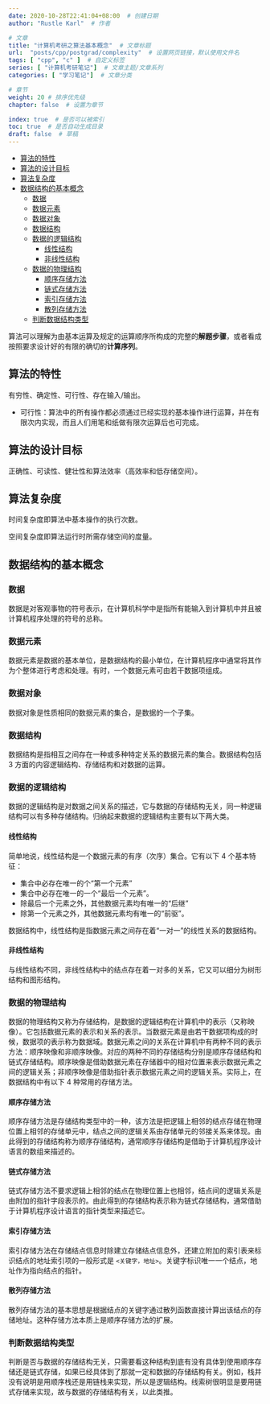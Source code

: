 ```yaml
---
date: 2020-10-28T22:41:04+08:00  # 创建日期
author: "Rustle Karl"  # 作者

# 文章
title: "计算机考研之算法基本概念"  # 文章标题
url:  "posts/cpp/postgrad/complexity"  # 设置网页链接，默认使用文件名
tags: [ "cpp", "c" ]  # 自定义标签
series: [ "计算机考研笔记"]  # 文章主题/文章系列
categories: [ "学习笔记"]  # 文章分类

# 章节
weight: 20 # 排序优先级
chapter: false  # 设置为章节

index: true  # 是否可以被索引
toc: true  # 是否自动生成目录
draft: false  # 草稿
---
```


- [算法的特性](#算法的特性)
- [算法的设计目标](#算法的设计目标)
- [算法复杂度](#算法复杂度)
- [数据结构的基本概念](#数据结构的基本概念)
  - [数据](#数据)
  - [数据元素](#数据元素)
  - [数据对象](#数据对象)
  - [数据结构](#数据结构)
  - [数据的逻辑结构](#数据的逻辑结构)
    - [线性结构](#线性结构)
    - [非线性结构](#非线性结构)
  - [数据的物理结构](#数据的物理结构)
    - [顺序存储方法](#顺序存储方法)
    - [链式存储方法](#链式存储方法)
    - [索引存储方法](#索引存储方法)
    - [散列存储方法](#散列存储方法)
  - [判断数据结构类型](#判断数据结构类型)

算法可以理解为由基本运算及规定的运算顺序所构成的完整的**解题步骤**，或者看成按照要求设计好的有限的确切的**计算序列**。

## 算法的特性

有穷性、确定性、可行性、存在输入/输出。

- 可行性：算法中的所有操作都必须通过已经实现的基本操作进行运算，并在有限次内实现，而且人们用笔和纸做有限次运算后也可完成。

## 算法的设计目标

正确性、可读性、健壮性和算法效率（高效率和低存储空间）。

## 算法复杂度

时间复杂度即算法中基本操作的执行次数。

空间复杂度即算法运行时所需存储空间的度量。

## 数据结构的基本概念

### 数据

数据是对客观事物的符号表示，在计算机科学中是指所有能输入到计算机中并且被计算机程序处理的符号的总称。

### 数据元素

数据元素是数据的基本单位，是数据结构的最小单位，在计算机程序中通常将其作为个整体进行考虑和处理。有时，一个数据元素可由若干数据项组成。

### 数据对象

数据对象是性质相同的数据元素的集合，是数据的一个子集。

### 数据结构

数据结构是指相互之间存在一种或多种特定关系的数据元素的集合。数据结构包括 3 方面的内容逻辑结构、存储结构和对数据的运算。

### 数据的逻辑结构

数据的逻辑结构是对数据之间关系的描述，它与数据的存储结构无关，同一种逻辑结构可以有多种存储结构。归纳起来数据的逻辑结构主要有以下两大类。

#### 线性结构

简单地说，线性结构是一个数据元素的有序（次序）集合。它有以下 4 个基本特征：

- 集合中必存在唯一的个“第一个元素”
- 集合中必存在唯一的一个“最后一个元素”。
- 除最后一个元素之外，其他数据元素均有唯一的“后继”
- 除第一个元素之外，其他数据元素均有唯一的“前驱”。

数据结构中，线性结构是指数据元素之间存在着“一对一”的线性关系的数据结构。

#### 非线性结构

与线性结构不同，非线性结构中的结点存在着一对多的关系，它又可以细分为树形结构和图形结构。

### 数据的物理结构

数据的物理结构又称为存储结构，是数据的逻辑结构在计算机中的表示（又称映像）。它包括数据元素的表示和关系的表示。当数据元素是由若干数据项构成的时候，数据项的表示称为数据域。数据元素之间的关系在计算机中有两种不同的表示方法：顺序映像和非顺序映像。对应的两种不同的存储结构分别是顺序存储结构和链式存储结构。顺序映像是借助数据元素在存储器中的相对位置来表示数据元素之间的逻辑关系；非顺序映像是借助指针表示数据元素之间的逻辑关系。实际上，在数据结构中有以下 4 种常用的存储方法。

#### 顺序存储方法

顺序存储方法是存储结构类型中的一种，该方法是把逻辑上相邻的结点存储在物理位置上相邻的存储单元中，结点之间的逻辑关系由存储单元的邻接关系来体现。由此得到的存储结构称为顺序存储结构，通常顺序存储结构是借助于计算机程序设计语言的数组来描述的。

#### 链式存储方法

链式存储方法不要求逻辑上相邻的结点在物理位置上也相邻，结点间的逻辑关系是由附加的指针字段表示的。由此得到的存储结构表示称为链式存储结构，通常借助于计算机程序设计语言的指针类型来描述它。

#### 索引存储方法

索引存储方法在存储结点信息时除建立存储结点信息外，还建立附加的索引表来标识结点的地址索引项的一般形式是 `<关键字，地址>`。关键字标识唯一一个结点，地址作为指向结点的指针。

#### 散列存储方法

散列存储方法的基本思想是根据结点的关键字通过散列函数直接计算出该结点的存储地址。这种存储方法本质上是顺序存储方法的扩展。

### 判断数据结构类型

判断是否与数据的存储结构无关，只需要看这种结构到底有没有具体到使用顺序存储还是链式存储，如果已经具体到了那就一定和数据的存储结构有关。例如，栈并没有说明是用顺序栈还是用链栈来实现，所以是逻辑结构。线索树很明显是要用链式存储来实现，故与数据的存储结构有关，以此类推。
